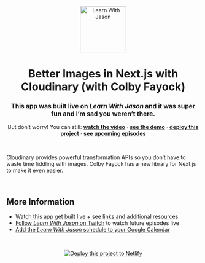 <p align="center">
  <a href="https://www.learnwithjason.dev">
    <img src="https://res.cloudinary.com/jlengstorf/image/upload/w_280,q_auto,f_auto/v1609356421/lwj/learn-with-jason.png" alt="Learn With Jason" width="120" />
  </a>
</p>
<h1 align="center">
  Better Images in Next.js with Cloudinary (with Colby Fayock)
</h1>
<h3 align="center">
  This app was built live on <em>Learn With Jason</em> and it was super fun and I’m sad you weren’t there.
</h3>
<p align="center">
  But don’t worry! You can still: 
  <a href="https://www.learnwithjason.dev/better-images-in-next-js-with-cloudinary"><strong>watch the video</strong></a> · 
  <a href="https://cloudinary-nextjs.netlify.app"><strong>see the demo</strong></a> · 
  <a href="https://app.netlify.com/start/deploy?repository=https://github.com/learnwithjason/cloudinary-nextjs&utm_source=learnwithjason&utm_medium=github&utm_campaign=devex"><strong>deploy this project</strong></a> · 
  <a href="https://jason.af/lwj/schedule"><strong>see upcoming episodes</strong></a>
</p>

&nbsp;

Cloudinary provides powerful transformation APIs so you don’t have to waste time fiddling with images. Colby Fayock has a new library for Next.js to make it even easier.

&nbsp;

## More Information

- [Watch this app get built live + see links and additional resources][episode]
- [Follow _Learn With Jason_ on Twitch][twitch] to watch future episodes live
- [Add the _Learn With Jason_ schedule to your Google Calendar][cal]

&nbsp;
<p align="center">
  <a href="https://app.netlify.com/start/deploy?repository=https://github.com/learnwithjason/cloudinary-nextjs&utm_source=learnwithjason&utm_medium=github&utm_campaign=devex">
    <img src="https://www.netlify.com/img/deploy/button.svg" alt="Deploy this project to Netlify" />
  </a>
</p>

[episode]: https://www.learnwithjason.dev/better-images-in-next-js-with-cloudinary
[twitch]: https://jason.af/twitch
[cal]: https://jason.af/lwj/cal